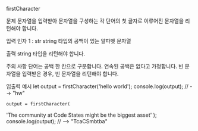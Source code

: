 firstCharacter

문제
    문자열을 입력받아 문자열을 구성하는 각 단어의 첫 글자로 이루어진 문자열을 리턴해야 합니다.

입력
    인자 1 : str
    string 타입의 공백이 있는 알파벳 문자열

출력
    string 타입을 리턴해야 합니다.

주의 사항
    단어는 공백 한 칸으로 구분합니다.
    연속된 공백은 없다고 가정합니다.
    빈 문자열을 입력받은 경우, 빈 문자열을 리턴해야 합니다.

입출력 예시
    let output = firstCharacter('hello world');
    console.log(output); // --> "hw"

    output = firstCharacter(
  'The community at Code States might be the biggest asset'
);
    console.log(output); // --> "TcaCSmbtba"
